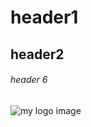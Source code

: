 # header1
## header2
###### header 6

![my logo image](https://user-images.githubusercontent.com/107620565/174069134-7cd3e065-9d81-4e33-abe8-b7c9750db424.png)
